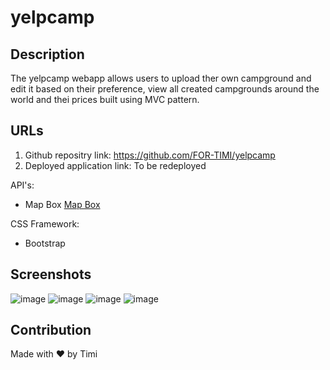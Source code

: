 # yelpcamp


## Description

The yelpcamp webapp allows users to upload ther own campground and edit it based on their preference, view all created campgrounds around the world and thei prices built using MVC pattern.




## URLs
1. Github repositry link: https://github.com/FOR-TIMI/yelpcamp
2. Deployed application link: To be redeployed



API's:
- Map Box [Map Box](https://docs.mapbox.com/api/)


CSS Framework:
- Bootstrap






## Screenshots
![image](https://user-images.githubusercontent.com/104241247/190933395-d6d37c83-5970-4492-94f2-d8842e97f628.png)
![image](https://user-images.githubusercontent.com/104241247/190933408-d53a5d9d-98c9-4931-96cb-15204d10ec9c.png)
![image](https://user-images.githubusercontent.com/104241247/190933424-7a5b5c6e-6303-4db5-8a2d-e2baf3cde628.png)
![image](https://user-images.githubusercontent.com/104241247/190933436-3e5fa1d3-729f-422d-b0c2-bbb2054b3e23.png)

## Contribution
Made with ❤️ by Timi






